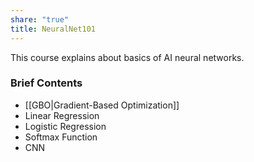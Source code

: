 ```yaml
---
share: "true"
title: NeuralNet101
---
```

This course explains about basics of AI neural networks.

### Brief Contents
- [[GBO|Gradient-Based Optimization]]
- Linear Regression
- Logistic Regression
- Softmax Function
- CNN